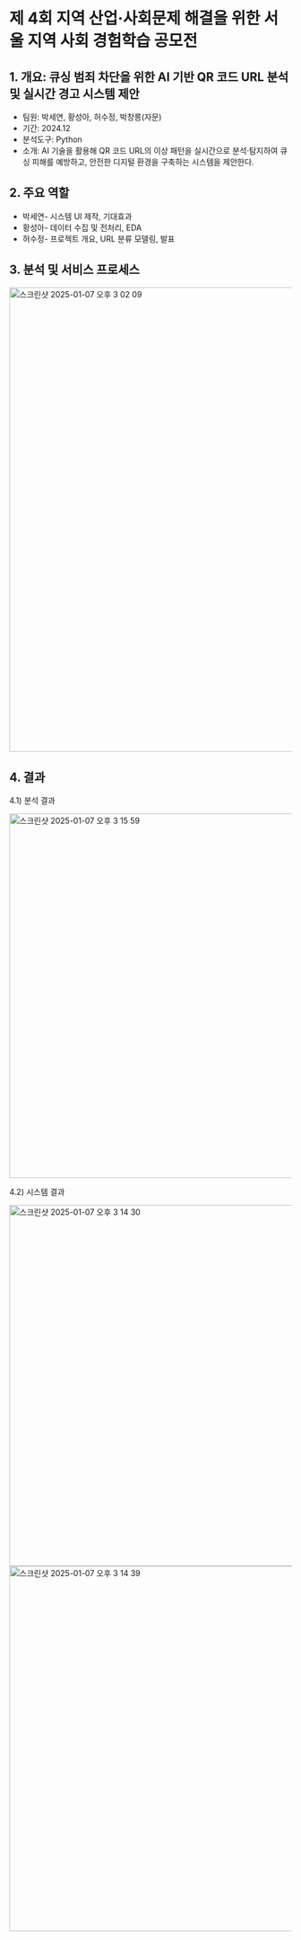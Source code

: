 # 제 4회 지역 산업·사회문제 해결을 위한 서울 지역 사회 경험학습 공모전

## 1. 개요: 큐싱 범죄 차단을 위한 AI 기반 QR 코드 URL 분석 및 실시간 경고 시스템 제안
* 팀원: 박세연, 황성아, 허수정, 박창릉(자문)
* 기간: 2024.12
* 분석도구: Python
* 소개: AI 기술을 활용해 QR 코드 URL의 이상 패턴을 실시간으로 분석·탐지하여 큐싱 피해를 예방하고, 안전한 디지털 환경을 구축하는 시스템을 제안한다.

## 2. 주요 역할
* 박세연- 시스템 UI 제작, 기대효과
* 황성아- 데이터 수집 및 전처리, EDA
* 허수정- 프로젝트 개요, URL 분류 모델링, 발표

## 3. 분석 및 서비스 프로세스
<img width="827" alt="스크린샷 2025-01-07 오후 3 02 09" src="https://github.com/user-attachments/assets/ef28984d-88d9-4513-ab19-7b58c39d69bc" />

## 4. 결과
4.1) 분석 결과

<img width="649" alt="스크린샷 2025-01-07 오후 3 15 59" src="https://github.com/user-attachments/assets/a3640ab2-3cbb-44d4-8a3c-f6df574a7add" />

4.2) 시스템 결과

<img width="643" alt="스크린샷 2025-01-07 오후 3 14 30" src="https://github.com/user-attachments/assets/9f4f7896-6ab4-4d3c-8a25-d89168f69c08" />
<img width="650" alt="스크린샷 2025-01-07 오후 3 14 39" src="https://github.com/user-attachments/assets/a6ccc1ab-2e53-4a3a-9c8a-0110acd35e4c" />
